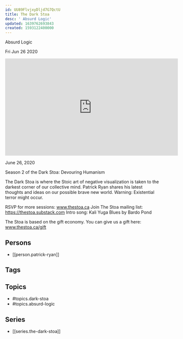 ```yaml
---
id: UU89FlvjxyDljd7G7QctU
title: The Dark Stoa
desc: ' Absurd Logic'
updated: 1639762693843
created: 1593122400000
---
```



 Absurd Logic

Fri Jun 26 2020

<iframe width="560" height="315" src="https://www.youtube.com/embed/SAbqOuC1T74" title="The Dark Stoa: Absurd Logic w/ Patrick Ryan" frameborder="0" allow="accelerometer; autoplay; clipboard-write; encrypted-media; gyroscope; picture-in-picture" allowfullscreen ></iframe>

June 26, 2020

Season 2 of the Dark Stoa: Devouring Humanism

The Dark Stoa is where the Stoic art of negative visualization is taken to the darkest corner of our collective mind. Patrick Ryan shares his latest thoughts and ideas on our possible brave new world. Warning: Existential terror might occur.

RSVP for more sessions: www.thestoa.ca
Join The Stoa mailing list: https://thestoa.substack.com
Intro song: Kali Yuga Blues by Bardo Pond

The Stoa is based on the gift economy. You can give us a gift here: www.thestoa.ca/gift

## Persons

- [[person.patrick-ryan]]

## Tags



## Topics

- #topics.dark-stoa
- #topics.absurd-logic

## Series

- [[series.the-dark-stoa]]

